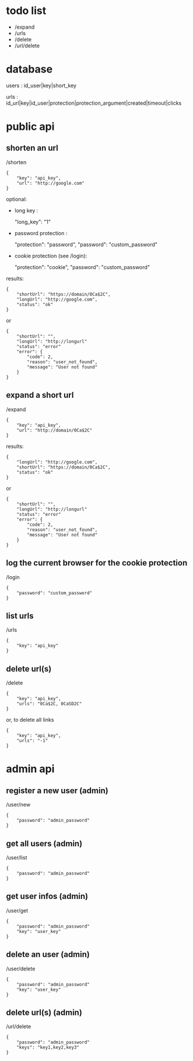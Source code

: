 todo list
=============================
- /expand
- /urls
- /delete
- /url/delete

database
=============================

users : id_user|key|short_key

urls : id_url|key|id_user|protection|protection_argument|created|timeout|clicks



public api
=============================
## shorten an url

/shorten

    {
        "key": "api_key",
        "url": "http://google.com"
    }

optional:
- long key :

    "long_key": "1"

- password protection :

    "protection": "password",
    "password": "custom_password"

- cookie protection (see /login):

    "protection": "cookie",
    "password": "custom_password"

results:

    {
        "shortUrl": "https://domain/0Ca$2C",
        "longUrl": "http://google.com",
        "status": "ok"
    }

or

    {
        "shortUrl": "",
        "longUrl": "http://longurl"
        "status": "error"
        "error": {
            "code": 2,
            "reason": "user_not_found",
            "message": "User not found"
        }
    }



## expand a short url

/expand

    {
        "key": "api_key",
        "url": "http://domain/0Ca$2C"
    }

results:

    {
        "longUrl": "http://google.com",
        "shortUrl": "https://domain/0Ca$2C",
        "status": "ok"
    }
or

    {
        "shortUrl": "",
        "longUrl": "http://longurl"
        "status": "error"
        "error": {
            "code": 2,
            "reason": "user_not_found",
            "message": "User not found"
        }
    }



## log the current browser for the cookie protection

/login

    {
        "password": "custom_password"
    }



## list urls

/urls

    {
        "key": "api_key"
    }
    
    

## delete url(s)
/delete

    {
        "key": "api_key",
        "urls": "0Ca$2C, 0CaSD2C"
    }    
or, to delete all links
    
    {
        "key": "api_key",
        "urls": "-1"
    }



admin api
=============================

## register a new user (admin)

/user/new

    {
        "password": "admin_password"
    }



## get all users (admin)

/user/list

    {
        "password": "admin_password"
    }



## get user infos (admin)

/user/get

    {
        "password": "admin_password"
        "key": "user_key"
    }



## delete an user (admin)

/user/delete

    {
        "password": "admin_password"
        "key": "user_key"
    }



## delete url(s) (admin)

/url/delete

    {
        "password": "admin_password"
        "keys": "key1,key2,key3"
    }  
    
    